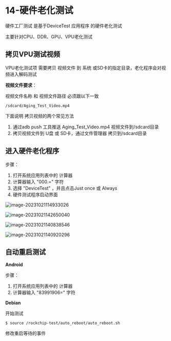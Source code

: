 # 14-硬件老化测试

硬件工厂测试 是基于DeviceTest 应用程序 的硬件老化测试

主要针对CPU、DDR、GPU、VPU老化测试





## 拷贝VPU测试视频

VPU老化测试项 需要拷贝 视频文件 到 系统 或SD卡的指定目录，老化程序会对视频进入解码测试



**视频文件要求**：

视频文件名称 和 视频文件路径 必须跟以下一致

```
/sdcard/Aging_Test_Video.mp4
```



下面说明 拷贝视频的两个常见方法

1. 通过adb push 工具推送 Aging_Test_Video.mp4 视频文件到/sdcard目录
2. 拷贝视频文件到 U盘 或 SD卡，通过文件管理器 拷贝到/sdcard目录



## 进入硬件老化程序

步骤：

1. 打开系统应用列表中的 计算器
2. 计算器输入 "000.=" 字符
3. 选择 "DeviceTest" ，并且点击Just once 或 Always
4. 硬件测试程序启动界面



![image-20231021114933026](http://tanzhtanzh.oss-cn-shenzhen.aliyuncs.com/img/image-20231021114933026.png)





![image-20231021142650040](http://tanzhtanzh.oss-cn-shenzhen.aliyuncs.com/img/image-20231021142650040.png)





![image-20231021140838546](http://tanzhtanzh.oss-cn-shenzhen.aliyuncs.com/img/image-20231021140838546.png)



![image-20231021140920296](http://tanzhtanzh.oss-cn-shenzhen.aliyuncs.com/img/image-20231021140920296.png)



## 自动重启测试

**Android**

步骤：

1. 打开系统应用列表中的 计算器
2. 计算器输入 "83991906=" 字符



**Debian**

开始测试

```
$ source /rockchip-test/auto_reboot/auto_reboot.sh
```



修改重启等待的事件
